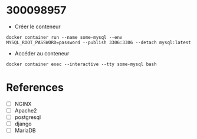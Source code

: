 # 300098957

* Créer le conteneur

```
docker container run --name some-mysql --env MYSQL_ROOT_PASSWORD=password --publish 3306:3306 --detach mysql:latest
```

* Accéder au conteneur

```
docker container exec --interactive --tty some-mysql bash
```

# References

- [ ] NGINX
- [ ] Apache2
- [ ] postgresql
- [ ] django
- [ ] MariaDB
